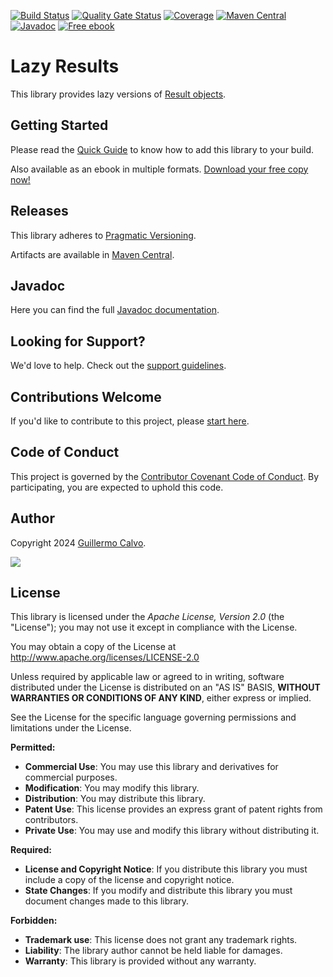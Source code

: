 
[![Build Status][BADGE_BUILD_STATUS]][BUILD_STATUS]
[![Quality Gate Status][BADGE_QUALITY_GATE]][QUALITY_GATE]
[![Coverage][BADGE_CODE_COVERAGE]][CODE_COVERAGE]
[![Maven Central][BADGE_ARTIFACTS]][ARTIFACTS]
[![Javadoc][BADGE_JAVADOC]][JAVADOC]
[![Free ebook][BADGE_GUIDE_BOOK]][GUIDE_BOOK]

# Lazy Results

This library provides lazy versions of [Result objects][RESULT].


## Getting Started

Please read the [Quick Guide][QUICK_GUIDE] to know how to add this library to your build.

Also available as an ebook in multiple formats. [Download your free copy now!][GUIDE_BOOK]


## Releases

This library adheres to [Pragmatic Versioning][PRAGVER].

Artifacts are available in [Maven Central][ARTIFACTS].


## Javadoc

Here you can find the full [Javadoc documentation][JAVADOC].


## Looking for Support?

We'd love to help. Check out the [support guidelines][SUPPORT].


## Contributions Welcome

If you'd like to contribute to this project, please [start here][CONTRIBUTING].


## Code of Conduct

This project is governed by the [Contributor Covenant Code of Conduct][CODE_OF_CONDUCT].
By participating, you are expected to uphold this code.


## Author

Copyright 2024 [Guillermo Calvo][AUTHOR].

[![][GUILLERMO_IMAGE]][GUILLERMO]


## License

This library is licensed under the *Apache License, Version 2.0* (the "License");
you may not use it except in compliance with the License.

You may obtain a copy of the License at <http://www.apache.org/licenses/LICENSE-2.0>

Unless required by applicable law or agreed to in writing, software distributed under the License
is distributed on an "AS IS" BASIS, **WITHOUT WARRANTIES OR CONDITIONS OF ANY KIND**, either express or implied.

See the License for the specific language governing permissions and limitations under the License.


**Permitted:**

- **Commercial Use**: You may use this library and derivatives for commercial purposes.
- **Modification**: You may modify this library.
- **Distribution**: You may distribute this library.
- **Patent Use**: This license provides an express grant of patent rights from contributors.
- **Private Use**: You may use and modify this library without distributing it.

**Required:**

- **License and Copyright Notice**: If you distribute this library you must include a copy of the license and copyright
  notice.
- **State Changes**: If you modify and distribute this library you must document changes made to this library.

**Forbidden:**

- **Trademark use**: This license does not grant any trademark rights.
- **Liability**: The library author cannot be held liable for damages.
- **Warranty**: This library is provided without any warranty.


[ARTIFACTS]:                    https://central.sonatype.com/artifact/com.leakyabstractions/result-lazy
[AUTHOR]:                       https://github.com/guillermocalvo/
[BADGE_ARTIFACTS]:              https://img.shields.io/maven-central/v/com.leakyabstractions/result-lazy
[BADGE_BUILD_STATUS]:           https://github.com/leakyabstractions/result-lazy/workflows/Build/badge.svg
[BADGE_CODE_COVERAGE]:          https://sonarcloud.io/api/project_badges/measure?project=LeakyAbstractions_result-lazy&metric=coverage
[BADGE_GUIDE_BOOK]:             https://img.shields.io/badge/Free_book-444?logo=leanpub
[BADGE_JAVADOC]:                https://javadoc.io/badge2/com.leakyabstractions/result-lazy/javadoc.svg
[BADGE_QUALITY_GATE]:           https://sonarcloud.io/api/project_badges/measure?project=LeakyAbstractions_result-lazy&metric=alert_status
[BUILD_STATUS]:                 https://github.com/LeakyAbstractions/result-lazy/actions?query=workflow%3ABuild
[CODE_COVERAGE]:                https://sonarcloud.io/component_measures?id=LeakyAbstractions_result-lazy&metric=coverage&view=list
[CODE_OF_CONDUCT]:              https://github.com/LeakyAbstractions/.github/blob/main/CODE_OF_CONDUCT.md
[CONTRIBUTING]:                 https://github.com/LeakyAbstractions/.github/blob/main/CONTRIBUTING.md
[GUIDE_BOOK]:                   https://leanpub.com/result/
[GUILLERMO]:                    https://guillermo.dev/
[GUILLERMO_IMAGE]:              https://guillermo.dev/assets/images/thumb.png
[JAVADOC]:                      https://javadoc.io/doc/com.leakyabstractions/result-lazy/
[PRAGVER]:                      https://pragver.github.io/
[QUALITY_GATE]:                 https://sonarcloud.io/dashboard?id=LeakyAbstractions_result-lazy
[QUICK_GUIDE]:                  https://result.leakyabstractions.com/add-ons/lazy
[RESULT]:                       https://result.leakyabstractions.com/
[SUPPORT]:                      https://github.com/LeakyAbstractions/.github/blob/main/SUPPORT.md
